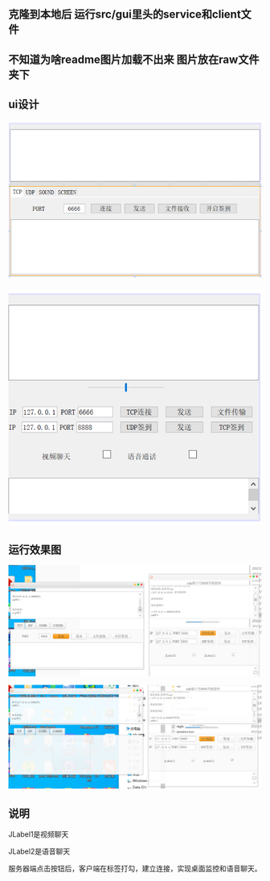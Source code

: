 ## 克隆到本地后 运行src/gui里头的service和client文件

## 不知道为啥readme图片加载不出来 图片放在raw文件夹下

## ui设计

![](https://github.com/lzyssg/photos/blob/master/test%5C20230424233639.png?raw=true)

![](https://github.com/lzyssg/photos/blob/master/test%5C20230424233651.png)

## 运行效果图

![](https://github.com/lzyssg/photos/blob/master/test%5C20230424233702.png)

![](https://github.com/lzyssg/photos/blob/master/test%5C20230424233713.png)


## 说明


JLabel1是视频聊天

JLabel2是语音聊天

服务器端点击按钮后，客户端在标签打勾，建立连接，实现桌面监控和语音聊天。

